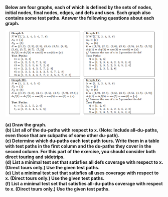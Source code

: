 **Below are four graphs, each of which is defined by the sets of nodes, initial nodes, final nodes,
edges, and defs and uses. Each graph also contains some test paths. Answer the following
questions about each graph.**

![image](https://raw.githubusercontent.com/RonLeader/formdangnhap/master/Excercise-7.2.3.1.png)

**(a) Draw the graph.** <br>
**(b) List all of the du-paths with respect to x. (Note: Include all-du-paths, even those that
are subpaths of some other du-path).**<br>
**(c) Determine which du-paths each test path tours. Write them in a table with test paths
in the first column and the du-paths they cover in the second column. For this part of
the exercise, you should consider both direct touring and sidetrips.**<br>
**(d) List a minimal test set that satisfies all defs coverage with respect to x. (Direct tours
only.) Use the given test paths.**<br>
**(e) List a minimal test set that satisfies all uses coverage with respect to x. (Direct tours
only.) Use the given test paths.**<br>
**(f) List a minimal test set that satisfies all-du-paths coverage with respect to x. (Direct
tours only.) Use the given test paths.**<br>
